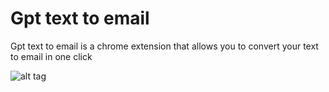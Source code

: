 # Gpt text to email

Gpt text to email is a chrome extension that allows you to convert your text to email in one click

![alt tag](https://github.com/corederu/gpt-text-to-email/blob/main/other/image_readme.png)